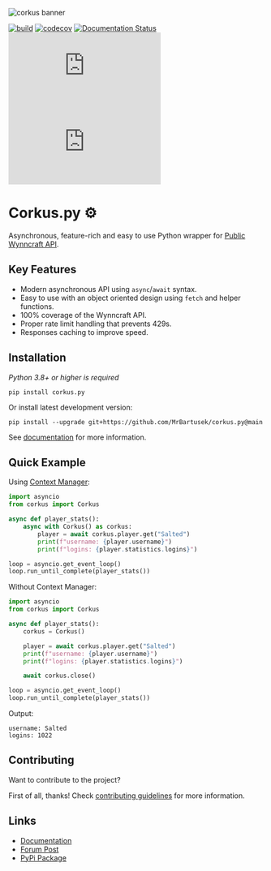 ![corkus banner](https://i.imgur.com/8FjYte1.gif)


[![build](https://img.shields.io/github/workflow/status/MrBartusek/corkus.py/build)](https://github.com/MrBartusek/corkus.py/actions) [![codecov](https://codecov.io/gh/MrBartusek/corkus.py/branch/main/graph/badge.svg?token=oZbLlhqRKJ)](https://codecov.io/gh/MrBartusek/corkus.py) [![Documentation Status](https://img.shields.io/readthedocs/corkuspy)](https://corkuspy.readthedocs.io/en/stable) [![PyPI](https://img.shields.io/pypi/v/corkus.py)](https://pypi.org/project/corkus.py/) [![PyPI - Python Version](https://img.shields.io/pypi/pyversions/corkus.py)](https://pypi.org/project/corkus.py/)

# Corkus.py ⚙️

Asynchronous, feature-rich and easy to use Python wrapper for [Public Wynncraft API](https://docs.wynncraft.com).

## Key Features

- Modern asynchronous API using `async`/`await` syntax.
- Easy to use with an object oriented design using `fetch` and helper functions.
- 100% coverage of the Wynncraft API.
- Proper rate limit handling that prevents 429s.
- Responses caching to improve speed.

## Installation

*Python 3.8+ or higher is required*

```shell
pip install corkus.py
```

Or install latest development version:

```shell
pip install --upgrade git+https://github.com/MrBartusek/corkus.py@main
```

See [documentation](https://corkuspy.readthedocs.io/en/stable/getting_started/installation.html) for more information.

## Quick Example

Using [Context Manager](https://book.pythontips.com/en/latest/context_managers.html):

```python
import asyncio
from corkus import Corkus

async def player_stats():
    async with Corkus() as corkus:
        player = await corkus.player.get("Salted")
        print(f"username: {player.username}")
        print(f"logins: {player.statistics.logins}")

loop = asyncio.get_event_loop()
loop.run_until_complete(player_stats())
```

Without Context Manager:

```python
import asyncio
from corkus import Corkus

async def player_stats():
    corkus = Corkus()

    player = await corkus.player.get("Salted")
    print(f"username: {player.username}")
    print(f"logins: {player.statistics.logins}")

    await corkus.close()

loop = asyncio.get_event_loop()
loop.run_until_complete(player_stats())
```

Output:
```
username: Salted
logins: 1022
```

## Contributing

Want to contribute to the project?

First of all, thanks! Check [contributing guidelines](https://corkuspy.readthedocs.io/en/stable/package_info/contributing.html) for more information.

## Links
- [Documentation](https://corkuspy.readthedocs.io)
- [Forum Post](https://forums.wynncraft.com/threads/corkus-py-python-wrapper-for-wynncraft-api.295400/)
- [PyPi Package](https://pypi.org/project/corkus.py/)
